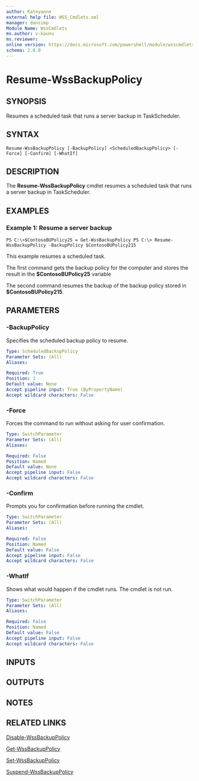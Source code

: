 ```yaml
---
author: Kateyanne
external help file: WSS_Cmdlets.xml
manager: dansimp
Module Name: WssCmdlets
ms.author: v-kaunu
ms.reviewer: 
online version: https://docs.microsoft.com/powershell/module/wsscmdlets/resume-wssbackuppolicy?view=windowsserver2012-ps&wt.mc_id=ps-gethelp
schema: 2.0.0
---
```


# Resume-WssBackupPolicy

## SYNOPSIS
Resumes a scheduled task that runs a server backup in TaskScheduler.

## SYNTAX

```
Resume-WssBackupPolicy [-BackupPolicy] <ScheduledBackupPolicy> [-Force] [-Confirm] [-WhatIf]
```

## DESCRIPTION
The **Resume-WssBackupPolicy** cmdlet resumes a scheduled task that runs a server backup in TaskScheduler.

## EXAMPLES

### Example 1: Resume a server backup
```
PS C:\>$ContosoBUPolicy25 = Get-WssBackupPolicy PS C:\> Resume-WssBackupPolicy -BackupPolicy $ContosoBUPolicy215
```

This example resumes a scheduled task.

The first command gets the backup policy for the computer and stores the result in the **$ContosoBUPolicy25** variable

The second command resumes the backup of the backup policy stored in **$ContosoBUPolicy215**.

## PARAMETERS

### -BackupPolicy
Specifies the scheduled backup policy to resume.

```yaml
Type: ScheduledBackupPolicy
Parameter Sets: (All)
Aliases: 

Required: True
Position: 1
Default value: None
Accept pipeline input: True (ByPropertyName)
Accept wildcard characters: False
```

### -Force
Forces the command to run without asking for user confirmation.

```yaml
Type: SwitchParameter
Parameter Sets: (All)
Aliases: 

Required: False
Position: Named
Default value: None
Accept pipeline input: False
Accept wildcard characters: False
```

### -Confirm
Prompts you for confirmation before running the cmdlet.

```yaml
Type: SwitchParameter
Parameter Sets: (All)
Aliases: 

Required: False
Position: Named
Default value: False
Accept pipeline input: False
Accept wildcard characters: False
```

### -WhatIf
Shows what would happen if the cmdlet runs.
The cmdlet is not run.

```yaml
Type: SwitchParameter
Parameter Sets: (All)
Aliases: 

Required: False
Position: Named
Default value: False
Accept pipeline input: False
Accept wildcard characters: False
```

## INPUTS

## OUTPUTS

## NOTES

## RELATED LINKS

[Disable-WssBackupPolicy](./Disable-WssBackupPolicy.md)

[Get-WssBackupPolicy](./Get-WssBackupPolicy.md)

[Set-WssBackupPolicy](./Set-WssBackupPolicy.md)

[Suspend-WssBackupPolicy](./Suspend-WssBackupPolicy.md)

